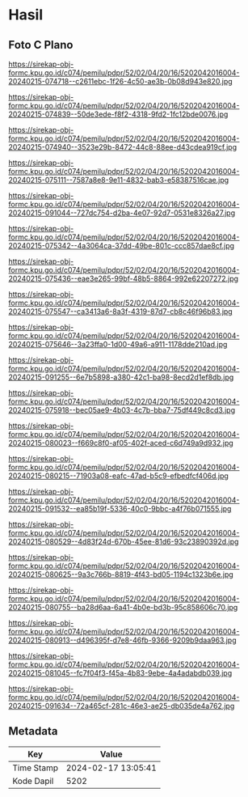 # Hasil

## Foto C Plano

https://sirekap-obj-formc.kpu.go.id/c074/pemilu/pdpr/52/02/04/20/16/5202042016004-20240215-074718--c2611ebc-1f26-4c50-ae3b-0b08d943e820.jpg

https://sirekap-obj-formc.kpu.go.id/c074/pemilu/pdpr/52/02/04/20/16/5202042016004-20240215-074839--50de3ede-f8f2-4318-9fd2-1fc12bde0076.jpg

https://sirekap-obj-formc.kpu.go.id/c074/pemilu/pdpr/52/02/04/20/16/5202042016004-20240215-074940--3523e29b-8472-44c8-88ee-d43cdea919cf.jpg

https://sirekap-obj-formc.kpu.go.id/c074/pemilu/pdpr/52/02/04/20/16/5202042016004-20240215-075111--7587a8e8-9e11-4832-bab3-e58387516cae.jpg

https://sirekap-obj-formc.kpu.go.id/c074/pemilu/pdpr/52/02/04/20/16/5202042016004-20240215-091044--727dc754-d2ba-4e07-92d7-0531e8326a27.jpg

https://sirekap-obj-formc.kpu.go.id/c074/pemilu/pdpr/52/02/04/20/16/5202042016004-20240215-075342--4a3064ca-37dd-49be-801c-ccc857dae8cf.jpg

https://sirekap-obj-formc.kpu.go.id/c074/pemilu/pdpr/52/02/04/20/16/5202042016004-20240215-075436--eae3e265-99bf-48b5-8864-992e62207272.jpg

https://sirekap-obj-formc.kpu.go.id/c074/pemilu/pdpr/52/02/04/20/16/5202042016004-20240215-075547--ca3413a6-8a3f-4319-87d7-cb8c46f96b83.jpg

https://sirekap-obj-formc.kpu.go.id/c074/pemilu/pdpr/52/02/04/20/16/5202042016004-20240215-075646--3a23ffa0-1d00-49a6-a911-1178dde210ad.jpg

https://sirekap-obj-formc.kpu.go.id/c074/pemilu/pdpr/52/02/04/20/16/5202042016004-20240215-091255--6e7b5898-a380-42c1-ba98-8ecd2d1ef8db.jpg

https://sirekap-obj-formc.kpu.go.id/c074/pemilu/pdpr/52/02/04/20/16/5202042016004-20240215-075918--bec05ae9-4b03-4c7b-bba7-75df449c8cd3.jpg

https://sirekap-obj-formc.kpu.go.id/c074/pemilu/pdpr/52/02/04/20/16/5202042016004-20240215-080023--f669c8f0-af05-402f-aced-c6d749a9d932.jpg

https://sirekap-obj-formc.kpu.go.id/c074/pemilu/pdpr/52/02/04/20/16/5202042016004-20240215-080215--71903a08-eafc-47ad-b5c9-efbedfcf406d.jpg

https://sirekap-obj-formc.kpu.go.id/c074/pemilu/pdpr/52/02/04/20/16/5202042016004-20240215-091532--ea85b19f-5336-40c0-9bbc-a4f76b071555.jpg

https://sirekap-obj-formc.kpu.go.id/c074/pemilu/pdpr/52/02/04/20/16/5202042016004-20240215-080529--4d83f24d-670b-45ee-81d6-93c23890392d.jpg

https://sirekap-obj-formc.kpu.go.id/c074/pemilu/pdpr/52/02/04/20/16/5202042016004-20240215-080625--9a3c766b-8819-4f43-bd05-1194c1323b6e.jpg

https://sirekap-obj-formc.kpu.go.id/c074/pemilu/pdpr/52/02/04/20/16/5202042016004-20240215-080755--ba28d6aa-6a41-4b0e-bd3b-95c858606c70.jpg

https://sirekap-obj-formc.kpu.go.id/c074/pemilu/pdpr/52/02/04/20/16/5202042016004-20240215-080913--d496395f-d7e8-46fb-9366-9209b9daa963.jpg

https://sirekap-obj-formc.kpu.go.id/c074/pemilu/pdpr/52/02/04/20/16/5202042016004-20240215-081045--fc7f04f3-f45a-4b83-9ebe-4a4adabdb039.jpg

https://sirekap-obj-formc.kpu.go.id/c074/pemilu/pdpr/52/02/04/20/16/5202042016004-20240215-091634--72a465cf-281c-46e3-ae25-db035de4a762.jpg


## Metadata

| Key        | Value               |
| ---------- | ------------------- |
| Time Stamp | 2024-02-17 13:05:41 |
| Kode Dapil | 5202                |



